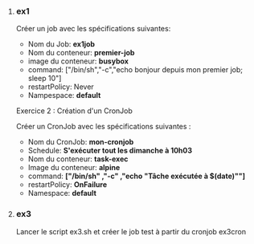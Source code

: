 

<ol>
  <li><h3>ex1</h3></li>
Créer un job avec les spécifications suivantes: 

- Nom du Job:  **ex1job**
- Nom du conteneur: **premier-job**
- image du conteneur:  **busybox**
- command: ["/bin/sh","-c","echo bonjour depuis mon premier job;  sleep 10"]
- restartPolicy:  Never
- Nampespace:  **default**  


 Exercice 2 : Création d'un CronJob

Créer un CronJob avec les spécifications suivantes :

- Nom du CronJob: **mon-cronjob**
- Schedule: **S'exécuter tout les dimanche à 10h03**
- Nom du conteneur: **task-exec**
- Image du conteneur: **alpine**
- command: **["/bin/sh" ,"-c" ,"echo \"Tâche exécutée à $(date)\""]**
- restartPolicy: **OnFailure**
- Namespace: **default**

 <li><h3> ex3 </h3></li>
Lancer le script ex3.sh et créer le job test à partir du cronjob ex3cron 


 




